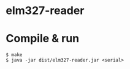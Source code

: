 elm327-reader
=============

# Compile & run

    $ make
    $ java -jar dist/elm327-reader.jar <serial>

